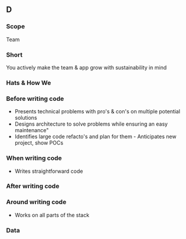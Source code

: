 ## D
### Scope

Team

### Short

You actively make the team & app grow with sustainability in mind

### Hats & How We

### Before writing code

- Presents technical problems with pro's & con's on multiple potential solutions
- Designs architecture to solve problems while ensuring an easy maintenance"
- Identifies large code refacto's and plan for them - Anticipates new project, show POCs

### When writing code

- Writes straightforward code

### After writing code


### Around writing code

- Works on all parts of the stack

### Data
